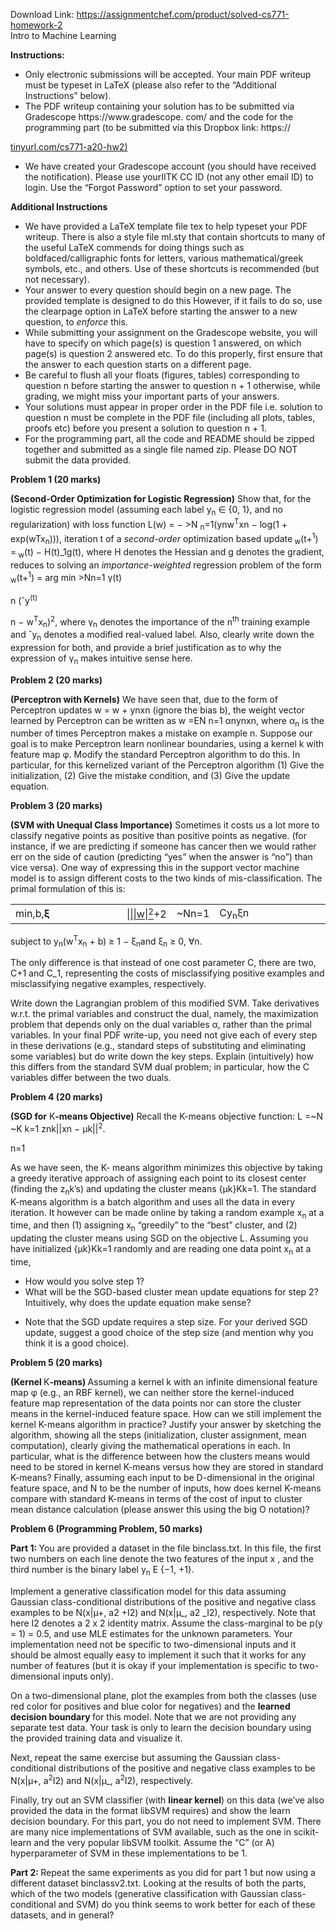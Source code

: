 Download Link: https://assignmentchef.com/product/solved-cs771-homework-2
<br>
Intro to Machine Learning

<strong>Instructions:</strong>

<ul>

 <li>Only electronic submissions will be accepted. Your main PDF writeup must be typeset in LaTeX (please also refer to the “Additional Instructions” below).</li>

 <li>The PDF writeup containing your solution has to be submitted via Gradescope https://www.gradescope. com/ and the code for the programming part (to be submitted via this Dropbox link: https://</li>

</ul>

<a href="https://tinyurl.com/cs771-a20-hw2)">tinyurl.com/cs771-a20-hw2</a><u>)</u>

<ul>

 <li>We have created your Gradescope account (you should have received the notification). Please use yourIITK CC ID (not any other email ID) to login. Use the “Forgot Password” option to set your password.</li>

</ul>

<strong>Additional Instructions</strong>

<ul>

 <li>We have provided a LaTeX template file tex to help typeset your PDF writeup. There is also a style file ml.sty that contain shortcuts to many of the useful LaTeX commends for doing things such as boldfaced/calligraphic fonts for letters, various mathematical/greek symbols, etc., and others. Use of these shortcuts is recommended (but not necessary).</li>

 <li>Your answer to every question should begin on a new page. The provided template is designed to do this However, if it fails to do so, use the clearpage option in LaTeX before starting the answer to a new question, to <em>enforce </em>this.</li>

 <li>While submitting your assignment on the Gradescope website, you will have to specify on which page(s) is question 1 answered, on which page(s) is question 2 answered etc. To do this properly, first ensure that the answer to each question starts on a different page.</li>

 <li>Be careful to flush all your floats (figures, tables) corresponding to question n before starting the answer to question n + 1 otherwise, while grading, we might miss your important parts of your answers.</li>

 <li>Your solutions must appear in proper order in the PDF file i.e. solution to question n must be complete in the PDF file (including all plots, tables, proofs etc) before you present a solution to question n + 1.</li>

 <li>For the programming part, all the code and README should be zipped together and submitted as a single file named zip. Please DO NOT submit the data provided.</li>

</ul>




<strong>Problem 1 (20 marks)</strong>

<strong>(Second-Order Optimization for Logistic Regression)</strong> Show that, for the logistic regression model (assum­ing each label y<sub>n</sub> ∈ {0, 1}, and no regularization) with loss function L(w) = − &gt;N <sub>n</sub>=1(ynw<sup>T</sup>xn − log(1 + exp(wTx<sub>n</sub>))), iteration t of a<em> second-order</em> optimization based update<sub> w</sub>(t+<sup>1</sup>) =<sub> w</sub>(t) − H(t)_1g(t), where H denotes the Hessian and g denotes the gradient, reduces to solving an<em> importance-weighted</em> regression problem of the form<sub> w</sub>(t+<sup>1</sup>) = arg min &gt;Nn=1 γ(t)

n (ˆy<sup>(t)</sup>

n − w<sup>T</sup>x<sub>n</sub>)<sup>2</sup>, where γ<sub>n</sub> denotes the importance of the n<sup>th</sup> train­ing example and ˆy<sub>n</sub> denotes a modified real-valued label. Also, clearly write down the expression for both, and provide a brief justification as to why the expression of γ<sub>n</sub> makes intuitive sense here.

<strong>Problem 2 (20 marks)</strong>

<strong>(Perceptron with Kernels)</strong> We have seen that, due to the form of Perceptron updates w = w + ynxn (ignore the bias b), the weight vector learned by Perceptron can be written as w =EN n=1 αnynxn, where α<sub>n</sub> is the number of times Perceptron makes a mistake on example n. Suppose our goal is to make Perceptron learn nonlinear boundaries, using a kernel k with feature map φ. Modify the standard Perceptron algorithm to do this. In particular, for this kernelized variant of the Perceptron algorithm (1) Give the initialization, (2) Give the mistake condition, and (3) Give the update equation.

<strong>Problem 3 (20 marks)</strong>

<strong>(SVM with Unequal Class Importance)</strong> Sometimes it costs us a lot more to classify negative points as positive than positive points as negative. (for instance, if we are predicting if someone has cancer then we would rather err on the side of caution (predicting “yes” when the answer is “no”) than vice versa). One way of expressing this in the support vector machine model is to assign different costs to the two kinds of mis-classification. The primal formulation of this is:

<table>

 <tbody>

  <tr>

   <td width="279">min,b,<strong>ξ</strong></td>

   <td width="57"><u>|</u><u>||w|</u><u><sup>2</sup></u>+2</td>

   <td width="24">~Nn=1</td>

   <td width="287">Cy<sub>n</sub>ξn</td>

  </tr>

 </tbody>

</table>




subject to y<sub>n</sub>(w<sup>T</sup>x<sub>n</sub> + b) ≥ 1 − ξ<sub>n</sub>and ξ<sub>n</sub> ≥ 0, ∀n.

The only difference is that instead of one cost parameter C, there are two, C+1 and C<em>_</em>1, representing the costs of misclassifying positive examples and misclassifying negative examples, respectively.

Write down the Lagrangian problem of this modified SVM. Take derivatives w.r.t. the primal variables and construct the dual, namely, the maximization problem that depends only on the dual variables α, rather than the primal variables. In your final PDF write-up, you need not give each of every step in these derivations (e.g., standard steps of substituting and eliminating some variables) but do write down the key steps. Explain (intuitively) how this differs from the standard SVM dual problem; in particular, how the C variables differ between the two duals.

<strong>Problem 4 (20 marks)</strong>

<strong>(SGD for</strong> K<strong>-means Objective)</strong> Recall the K-means objective function: L =~N ~K k=1 znk||xn − µk||<sup>2</sup>.

n=1

As we have seen, the K- means algorithm minimizes this objective by taking a greedy iterative approach of assigning each point to its closest center (finding the z<sub>n</sub>k’s) and updating the cluster means {µk}Kk=1. The standard K-means algorithm is a batch algorithm and uses all the data in every iteration. It however can be made online by taking a random example x<sub>n</sub> at a time, and then (1) assigning x<sub>n</sub> “greedily” to the “best” cluster, and (2) updating the cluster means using SGD on the objective L. Assuming you have initialized {µk}Kk=1 randomly and are reading one data point x<sub>n</sub> at a time,

<ul>

 <li>How would you solve step 1?</li>

 <li>What will be the SGD-based cluster mean update equations for step 2? Intuitively, why does the update equation make sense?</li>

</ul>




<ul>

 <li>Note that the SGD update requires a step size. For your derived SGD update, suggest a good choice of the step size (and mention why you think it is a good choice).</li>

</ul>

<strong>Problem 5 (20 marks)</strong>

<strong>(Kernel </strong>K<strong>-means) </strong>Assuming a kernel k with an infinite dimensional feature map φ (e.g., an RBF kernel), we can neither store the kernel-induced feature map representation of the data points nor can store the cluster means in the kernel-induced feature space. How can we still implement the kernel K-means algorithm in practice? Justify your answer by sketching the algorithm, showing all the steps (initialization, cluster assignment, mean computation), clearly giving the mathematical operations in each. In particular, what is the difference between how the clusters means would need to be stored in kernel K-means versus how they are stored in standard K-means? Finally, assuming each input to be D-dimensional in the original feature space, and N to be the number of inputs, how does kernel K-means compare with standard K-means in terms of the cost of input to cluster mean distance calculation (please answer this using the big O notation)?

<strong>Problem 6 (Programming Problem, 50 marks)</strong>

<strong>Part 1: </strong>You are provided a dataset in the file binclass.txt. In this file, the first two numbers on each line denote the two features of the input x , and the third number is the binary label y<sub>n</sub> E {−1, +1}.

Implement a generative classification model for this data assuming Gaussian class-conditional distributions of the positive and negative class examples to be N(x|µ+, a2 +I2) and N(x|µ_, a2 _I2), respectively. Note that here I2 denotes a 2 x 2 identity matrix. Assume the class-marginal to be p(y = 1) = 0.5, and use MLE estimates for the unknown parameters. Your implementation need not be specific to two-dimensional inputs and it should be almost equally easy to implement it such that it works for any number of features (but it is okay if your implementation is specific to two-dimensional inputs only).

On a two-dimensional plane, plot the examples from both the classes (use red color for positives and blue color for negatives) and the <strong>learned decision boundary </strong>for this model. Note that we are not providing any separate test data. Your task is only to learn the decision boundary using the provided training data and visualize it.

Next, repeat the same exercise but assuming the Gaussian class-conditional distributions of the positive and negative class examples to be N(x|µ+, a<sup>2</sup>I2) and N(x|µ_, a<sup>2</sup>I2), respectively.

Finally, try out an SVM classifier (with <strong>linear kernel</strong>) on this data (we’ve also provided the data in the format libSVM requires) and show the learn decision boundary. For this part, you do not need to implement SVM. There are many nice implementations of SVM available, such as the one in scikit-learn and the very popular libSVM toolkit. Assume the “C” (or A) hyperparameter of SVM in these implementations to be 1.

<strong>Part 2: </strong>Repeat the same experiments as you did for part 1 but now using a different dataset binclassv2.txt. Looking at the results of both the parts, which of the two models (generative classification with Gaussian class-conditional and SVM) do you think seems to work better for each of these datasets, and in general?



